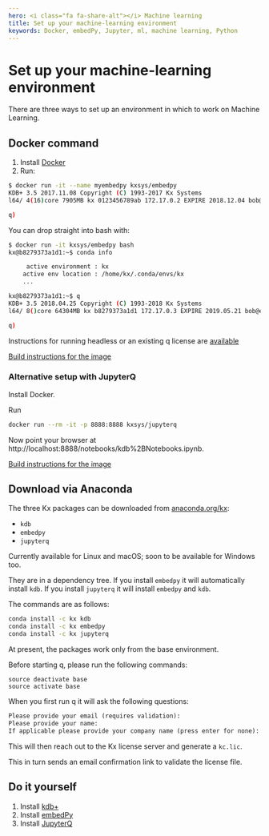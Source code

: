 ```yaml
---
hero: <i class="fa fa-share-alt"></i> Machine learning
title: Set up your machine-learning environment
keywords: Docker, embedPy, Jupyter, ml, machine learning, Python
---
```


# Set up your machine-learning environment

There are three ways to set up an environment in which to work on Machine Learning.


## Docker command

1. Install [Docker](https://www.docker.com/community-edition) 
2. Run:

```bash
$ docker run -it --name myembedpy kxsys/embedpy
KDB+ 3.5 2017.11.08 Copyright (C) 1993-2017 Kx Systems
l64/ 4(16)core 7905MB kx 0123456789ab 172.17.0.2 EXPIRE 2018.12.04 bob@example.com KOD #0000000

q)
```
You can drop straight into bash with:
```bash
$ docker run -it kxsys/embedpy bash
kx@b8279373a1d1:~$ conda info

     active environment : kx
    active env location : /home/kx/.conda/envs/kx
    ...

kx@b8279373a1d1:~$ q
KDB+ 3.5 2018.04.25 Copyright (C) 1993-2018 Kx Systems
l64/ 8()core 64304MB kx b8279373a1d1 172.17.0.3 EXPIRE 2019.05.21 bob@example.com KOD #0000000

q)
```

Instructions for running headless or an existing q license are [available](https://github.com/KxSystems/embedPy/blob/master/docker/README.md#headlesspresets)


<i class="fa fa-hand-o-right"></i> [Build instructions for the image](https://github.com/KxSystems/embedPy/blob/master/docker/README.md#build)

### Alternative setup with JupyterQ

Install Docker.

Run 
```bash
docker run --rm -it -p 8888:8888 kxsys/jupyterq
```
Now point your browser at http://localhost:8888/notebooks/kdb%2BNotebooks.ipynb.

<i class="fa fa-hand-o-right"></i> [Build instructions for the image](https://github.com/KxSystems/jupyterq/blob/master/docker/README.md)



## Download via Anaconda

The three Kx packages can be downloaded from [anaconda.org/kx](https://anaconda.org/kx):

-   `kdb`
-   `embedpy`
-   `jupyterq`

Currently available for Linux and macOS; soon to be available for Windows too.

They are in a dependency tree. If you install `embedpy` it will automatically install `kdb`. If you install `jupyterq`  it will install `embedpy` and `kdb`. 

The commands are as follows:
```bash
conda install -c kx kdb
conda install -c kx embedpy
conda install -c kx jupyterq
```
At present, the packages work only from the base environment.

Before starting q, please run the following commands:
```anaconda
source deactivate base
source activate base
```
When you first run q it will ask the following questions:
```txt
Please provide your email (requires validation):
Please provide your name:
If applicable please provide your company name (press enter for none):
```
This will then reach out to the Kx license server and generate a `kc.lic`.

This in turn sends an email confirmation link to validate the license file.


## Do it yourself

1. Install [kdb+](/tutorials/install) 
2. Install [embedPy](embedPy)
3. Install [JupyterQ](jupyterq)
